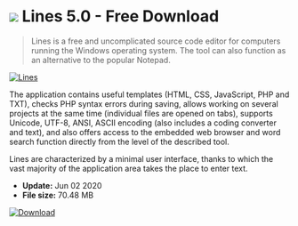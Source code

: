 # ![](https://cdn.softexe.net/static/icon/8/lines-9478.png) Lines 5.0 - Free Download

> Lines is a free and uncomplicated source code editor for computers running the Windows operating system. The tool can also function as an alternative to the popular Notepad.

[![Lines](https://gallery.dpcdn.pl/imgc/Tools/84914/g_-_420x350_1.5_-_x77bedda7-9fed-4b34-baed-eb3a94a2e18c.jpg)](https://softexe.net/win/development-it/editors/lines:adgh.html)

The application contains useful templates (HTML, CSS, JavaScript, PHP and TXT), checks PHP syntax errors during saving, allows working on several projects at the same time (individual files are opened on tabs), supports Unicode, UTF-8, ANSI, ASCII encoding (also includes a coding converter and text), and also offers access to the embedded web browser and word search function directly from the level of the described tool. 
 
 Lines are characterized by a minimal user interface, thanks to which the vast majority of the application area takes the place to enter text.


- **Update:** Jun 02 2020
- **File size:** 70.48 MB

[![Download](https://cdn.softexe.net/static/img/download.png)](https://softexe.net/win/development-it/editors/lines:adgh.html)


